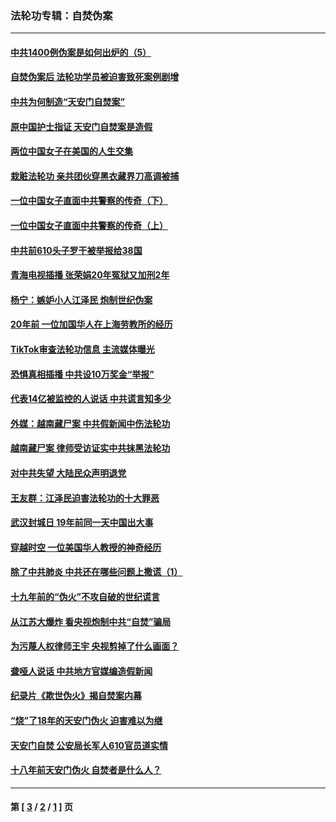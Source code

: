 ### 法轮功专辑：自焚伪案
---
#### [中共1400例伪案是如何出炉的（5）](../../pages/nf5562/n13226831.md?01190430) 
#### [自焚伪案后 法轮功学员被迫害致死案例剧增](../../pages/nf5562/n13190600.md?01190430) 
#### [中共为何制造“天安门自焚案”](../../pages/nf5562/n13183270.md?01190430) 
#### [原中国护士指证 天安门自焚案是造假](../../pages/nf5562/n13172289.md?01190430) 
#### [两位中国女子在美国的人生交集](../../pages/nf5562/n13156138.md?01190430) 
#### [栽赃法轮功 亲共团伙穿黑衣藏界刀高调被捕](../../pages/nf5562/n13073780.md?01190430) 
#### [一位中国女子直面中共警察的传奇（下）](../../pages/nf5562/n12989706.md?01190430) 
#### [一位中国女子直面中共警察的传奇（上）](../../pages/nf5562/n12985072.md?01190430) 
#### [中共前610头子罗干被举报给38国](../../pages/nf5562/n12975419.md?01190430) 
#### [青海电视插播 张荣娟20年冤狱又加刑2年](../../pages/nf5562/n12738166.md?01190430) 
#### [杨宁：嫉妒小人江泽民 炮制世纪伪案](../../pages/nf5562/n12724108.md?01190430) 
#### [20年前 一位加国华人在上海劳教所的经历](../../pages/nf5562/n12707932.md?01190430) 
#### [TikTok审查法轮功信息 主流媒体曝光](../../pages/nf5562/n12362336.md?01190430) 
#### [恐惧真相插播 中共设10万奖金“举报”](../../pages/nf5562/n12306396.md?01190430) 
#### [代表14亿被监控的人说话 中共谎言知多少](../../pages/nf5562/n12297484.md?01190430) 
#### [外媒：越南藏尸案 中共假新闻中伤法轮功](../../pages/nf5562/n12264411.md?01190430) 
#### [越南藏尸案 律师受访证实中共抹黑法轮功](../../pages/nf5562/n12261878.md?01190430) 
#### [对中共失望 大陆民众声明退党](../../pages/nf5562/n12187315.md?01190430) 
#### [王友群：江泽民迫害法轮功的十大罪恶](../../pages/nf5562/n12169074.md?01190430) 
#### [武汉封城日 19年前同一天中国出大事](../../pages/nf5562/n12150901.md?01190430) 
#### [穿越时空  一位美国华人教授的神奇经历](../../pages/nf5562/n12097460.md?01190430) 
#### [除了中共肺炎 中共还在哪些问题上撒谎（1）](../../pages/nf5562/n11955770.md?01190430) 
#### [十九年前的“伪火”不攻自破的世纪谎言](../../pages/nf5562/n11813238.md?01190430) 
#### [从江苏大爆炸 看央视炮制中共“自焚”骗局](../../pages/nf5562/n11140275.md?01190430) 
#### [为污蔑人权律师王宇 央视剪掉了什么画面？](../../pages/nf5562/n11130142.md?01190430) 
#### [聋哑人说话 中共地方官媒编造假新闻](../../pages/nf5562/n11006067.md?01190430) 
#### [纪录片《欺世伪火》揭自焚案内幕](../../pages/nf5562/n11002664.md?01190430) 
#### [“烧”了18年的天安门伪火 迫害难以为继](../../pages/nf5562/n10996660.md?01190430) 
#### [天安门自焚 公安局长军人610官员道实情](../../pages/nf5562/n10997098.md?01190430) 
#### [十八年前天安门伪火 自焚者是什么人？](../../pages/nf5562/n10996556.md?01190430) 

---
#### 第 [ [3](./3.md?01190430) / [2](./2.md?01190430) / [1](./1.md?01190430) ] 页
